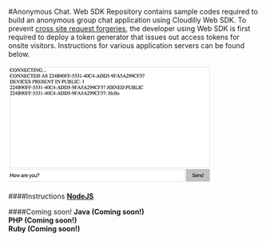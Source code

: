 #Anonymous Chat. Web SDK
Repository contains sample codes required to build an anonymous group chat application using Cloudilly Web SDK. To prevent [cross site request forgeries](https://en.wikipedia.org/wiki/Cross-site_request_forgery), the developer using Web SDK is first required to deploy a token generator that issues out access tokens for onsite visitors. Instructions for various application servers can be found below.

![Anonymous](https://github.com/cloudilly/images/blob/master/javascript_anonymous.png)

####Instructions
**[NodeJS](https://github.com/cloudilly/Javascript/wiki/NodeJS)**

####Coming soon!
**Java (Coming soon!)**<br>
**PHP (Coming soon!)**<br>
**Ruby (Coming soon!)**

